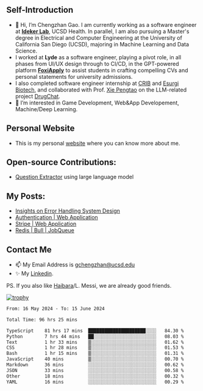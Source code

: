 ## Self-Introduction
- 👋 Hi, I’m Chengzhan Gao. I am currently working as a software engineer at **[Ideker Lab](https://idekerlab.ucsd.edu/)**, UCSD Health. In parallel, I am also pursuing a Master's degree in Electrical and Computer Engineering at the University of California San Diego (UCSD), majoring in Machine Learning and Data Science.
- I worked at **Lyde** as a software engineer, playing a pivot role, in all phases from UI/UX design through to CI/CD, in the GPT-powered platform **[FoxiApply](https://lyde.io)** to assist students in crafting compelling CVs and personal statements for university admissions.
- I also completed software engineer internship at [CRIB](https://apps.apple.com/us/app/crib-for-roommates/id6468918103?platform=iphone) and [Esurgi Biotech](https://myesurgi.com/), and collaborated with Prof. [Xie Pengtao](https://pengtaoxie.github.io/) on the LLM-related project [DrugChat](https://github.com/UCSD-AI4H/drugchat).
- 👀 I’m interested in Game Development, Web&App Developement, Machine/Deep Learning.

## Personal Website
-  This is my personal [website](https://gaochengzhan.netlify.app/) where you can know more about me.

## Open-source Contributions:
- [Question Extractor](https://github.com/nestordemeure/question_extractor) using large language model

## My Posts:
- [Insights on Error Handling System Design](https://gaochengzhan.netlify.app/post/error-handling/)
- [Authentication | Web Application](https://gaochengzhan.netlify.app/post/authentication/)
- [Stripe | Web Application](https://gaochengzhan.netlify.app/post/stripe/)
- [Redis | Bull | JobQueue](https://gaochengzhan.netlify.app/post/job-queue/)

## Contact Me
- 📫 My Email Address is gchengzhan@ucsd.edu
- ✨ My [Linkedin](https://www.linkedin.com/in/chengzhan-christoffel-gao/).

PS. If you also like [Haibara](https://www.detectiveconanworld.com/wiki/Ai_Haibara)/L. Messi, we are already good friends.

[![trophy](https://github-profile-trophy.vercel.app/?username=gaochengzhan&theme=flat&row=1&margin-w=12)](https://github.com/ryo-ma/github-profile-trophy)

<!--START_SECTION:waka-->

```txt
From: 16 May 2024 - To: 15 June 2024

Total Time: 96 hrs 25 mins

TypeScript    81 hrs 17 mins  █████████████████████░░░░   84.30 %
Python        7 hrs 44 mins   ██░░░░░░░░░░░░░░░░░░░░░░░   08.03 %
Text          1 hr 33 mins    ▒░░░░░░░░░░░░░░░░░░░░░░░░   01.62 %
CSS           1 hr 28 mins    ▒░░░░░░░░░░░░░░░░░░░░░░░░   01.53 %
Bash          1 hr 15 mins    ▒░░░░░░░░░░░░░░░░░░░░░░░░   01.31 %
JavaScript    40 mins         ▒░░░░░░░░░░░░░░░░░░░░░░░░   00.70 %
Markdown      36 mins         ░░░░░░░░░░░░░░░░░░░░░░░░░   00.62 %
JSON          33 mins         ░░░░░░░░░░░░░░░░░░░░░░░░░   00.58 %
Other         18 mins         ░░░░░░░░░░░░░░░░░░░░░░░░░   00.32 %
YAML          16 mins         ░░░░░░░░░░░░░░░░░░░░░░░░░   00.29 %
```

<!--END_SECTION:waka-->

<!---
gaochengzhan/gaochengzhan is a ✨ special ✨ repository because its `README.md` (this file) appears on your GitHub profile.
You can click the Preview link to take a look at your changes.
--->
